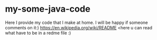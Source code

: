 # my-some-java-code
Here I provide my code that I make at home. I will be happy if someone comments on it:)
https://en.wikipedia.org/wiki/README <here u can read what have to be in a redme file :)
